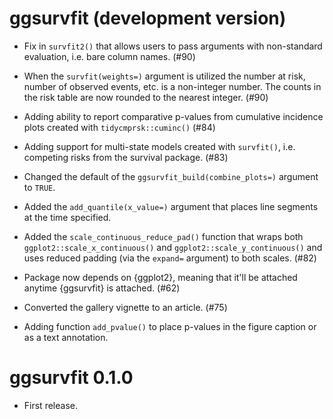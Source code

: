 # ggsurvfit (development version)

* Fix in `survfit2()` that allows users to pass arguments with non-standard evaluation, i.e. bare column names. (#90)

* When the `survfit(weights=)` argument is utilized the number at risk, number of observed events, etc. is a non-integer number. The counts in the risk table are now rounded to the nearest integer. (#90)

* Adding ability to report comparative p-values from cumulative incidence plots created with `tidycmprsk::cuminc()` (#84)

* Adding support for multi-state models created with `survfit()`, i.e. competing risks from the survival package. (#83)

* Changed the default of the `ggsurvfit_build(combine_plots=)` argument to `TRUE`.

* Added the `add_quantile(x_value=)` argument that places line segments at the time specified.

* Added the `scale_continuous_reduce_pad()` function that wraps both `ggplot2::scale_x_continuous()` and `ggplot2::scale_y_continuous()` and uses reduced padding (via the `expand=` argument) to both scales. (#82)

* Package now depends on {ggplot2}, meaning that it'll be attached anytime {ggsurvfit} is attached. (#62)

* Converted the gallery vignette to an article. (#75)

* Adding function `add_pvalue()` to place p-values in the figure caption or as a text annotation.

# ggsurvfit 0.1.0

* First release.
